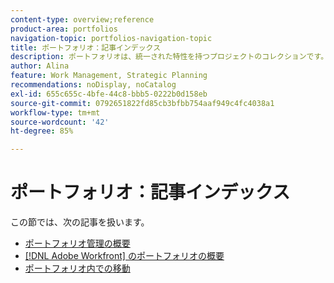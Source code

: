 ```yaml
---
content-type: overview;reference
product-area: portfolios
navigation-topic: portfolios-navigation-topic
title: ポートフォリオ：記事インデックス
description: ポートフォリオは、統一された特性を持つプロジェクトのコレクションです。ポートフォリオについて詳しくは、次の記事を参照してください。
author: Alina
feature: Work Management, Strategic Planning
recommendations: noDisplay, noCatalog
exl-id: 655c655c-4bfe-44c8-bbb5-0222b0d158eb
source-git-commit: 0792651822fd85cb3bfbb754aaf949c4fc4038a1
workflow-type: tm+mt
source-wordcount: '42'
ht-degree: 85%

---
```


# ポートフォリオ：記事インデックス

<!-- Audited: 5/2025 -->

この節では、次の記事を扱います。

* [ポートフォリオ管理の概要](../../../manage-work/portfolios/portfolios-overview/portfolio-managament-overview.md)
* [ [!DNL Adobe Workfront] のポートフォリオの概要](../../../manage-work/portfolios/portfolios-overview/portfolio-overview.md)
* [ポートフォリオ内での移動](../../../manage-work/portfolios/portfolios-overview/navigate-within-portfolio.md)


